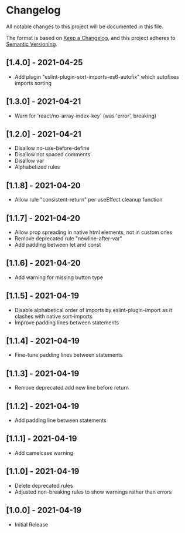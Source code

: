 # Changelog

All notable changes to this project will be documented in this file.

The format is based on [Keep a Changelog](https://keepachangelog.com/en/1.0.0/),
and this project adheres to [Semantic Versioning](https://semver.org/spec/v2.0.0.html).

## [1.4.0] - 2021-04-25

- Add plugin "eslint-plugin-sort-imports-es6-autofix" which autofixes imports sorting

## [1.3.0] - 2021-04-21

- Warn for 'react/no-array-index-key` (was 'error', breaking)

## [1.2.0] - 2021-04-21

- Disallow no-use-before-define
- Disallow not spaced comments
- Disallow var
- Alphabetized rules

## [1.1.8] - 2021-04-20

- Allow rule "consistent-return" per useEffect cleanup function

## [1.1.7] - 2021-04-20

- Allow prop spreading in native html elements, not in custom ones
- Remove deprecated rule "newline-after-var"
- Add padding between let and const

## [1.1.6] - 2021-04-20

- Add warning for missing button type

## [1.1.5] - 2021-04-19

- Disable alphabetical order of imports by eslint-plugin-import as it clashes with native sort-imports
- Improve padding lines between statements

## [1.1.4] - 2021-04-19

- Fine-tune padding lines between statements

## [1.1.3] - 2021-04-19

- Remove deprecated add new line before return

## [1.1.2] - 2021-04-19

- Add padding line between statements

## [1.1.1] - 2021-04-19

- Add camelcase warning

## [1.1.0] - 2021-04-19

- Delete deprecated rules
- Adjusted non-breaking rules to show warnings rather than errors

## [1.0.0] - 2021-04-19

- Initial Release
